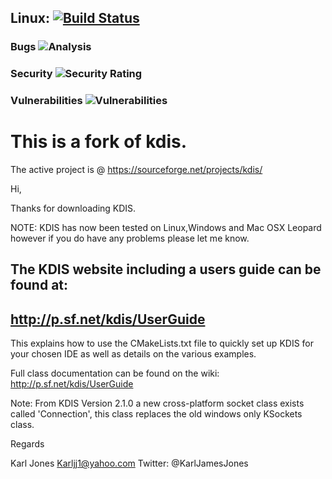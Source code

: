 
## Linux: [![Build Status](https://travis-ci.org/jarvisfriends/KDIS.svg?branch=master)](https://travis-ci.org/jarvisfriends/KDIS)
### Bugs ![Analysis](https://sonarcloud.io/api/project_badges/measure?project=jarvisfriends_kdis&metric=bugs)
### Security ![Security Rating](https://sonarcloud.io/api/project_badges/measure?project=jarvisfriends_kdis&metric=security_rating)
### Vulnerabilities ![Vulnerabilities](https://sonarcloud.io/api/project_badges/measure?project=jarvisfriends_kdis&metric=vulnerabilities)


# This is a fork of kdis. 
The active project is @ https://sourceforge.net/projects/kdis/

Hi,

Thanks for downloading KDIS.

NOTE: KDIS has now been tested on Linux,Windows and Mac OSX Leopard however if you do have any problems please let me know.

The KDIS website including a users guide can be found at:
---------------------------------------------------------------------
http://p.sf.net/kdis/UserGuide
---------------------------------------------------------------------
This explains how to use the CMakeLists.txt file to quickly set up KDIS for your chosen IDE as well as details on the various examples.

Full class documentation can be found on the wiki:
http://p.sf.net/kdis/UserGuide

Note: From KDIS Version 2.1.0 a new cross-platform socket class exists called 'Connection', this class replaces the old windows only KSockets class.

Regards

Karl Jones
Karljj1@yahoo.com
Twitter: @KarlJamesJones